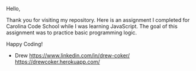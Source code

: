 Hello,

Thank you for visiting my repository. 
Here is an assignment I completed for Carolina Code School while I was learning JavaScript. The goal of this assignment was to practice basic programming logic. 

Happy Coding! 

- Drew
https://www.linkedin.com/in/drew-coker/
https://drewcoker.herokuapp.com/ 